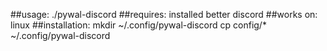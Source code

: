 ##usage: ./pywal-discord
##requires: installed better discord
##works on: linux
##installation:
mkdir ~/.config/pywal-discord
cp config/* ~/.config/pywal-discord

